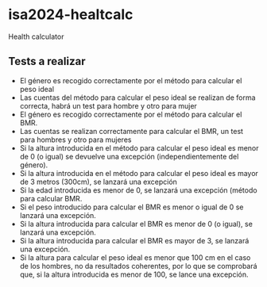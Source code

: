 # isa2024-healtcalc
Health calculator

## Tests a realizar
- El género es recogido correctamente por el método para calcular el peso ideal
- Las cuentas del método para calcular el peso ideal se realizan de forma correcta, habrá un test para hombre y otro para mujer
- El género es recogido correctamente por el método para calcular el BMR.
- Las cuentas se realizan correctamente para calcular el BMR, un test para hombres y otro para mujeres
- Si la altura introducida en el método para calcular el peso ideal es menor de 0 (o igual) se devuelve una excepción (independientemente del género).
- Si la altura introducida en el método para calcular el peso ideal es mayor de 3 metros (300cm), se lanzará una excepción
- Si la edad introducida es menor de 0, se lanzará una excepción (método para calcular BMR.
- Si el peso introducido para calcular el BMR es menor o igual de 0 se lanzará una excepción.
- Si la altura introducida para calcular el BMR es menor de 0 (o igual), se lanzará una excepción.
- Si la altura introducida para calcular el BMR es mayor de 3, se lanzará una excepción.
- Si la altura para calcular el peso ideal es menor que 100 cm en el caso de los hombres, no da resultados coherentes, por lo que se comprobará que, si la altura introducida es menor de 100, se lance una excepción.


